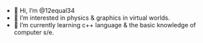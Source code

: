 - 👋 Hi, I’m @12equal34
- 👀 I’m interested in physics & graphics in virtual worlds.
- 🌱 I’m currently learning c++ language & the basic knowledge of computer s/e.
<!---
12equal34/12equal34 is a ✨ special ✨ repository because its `README.md` (this file) appears on your GitHub profile.
You can click the Preview link to take a look at your changes.
--->
